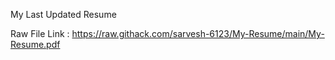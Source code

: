 My Last Updated Resume 


Raw File Link : https://raw.githack.com/sarvesh-6123/My-Resume/main/My-Resume.pdf
